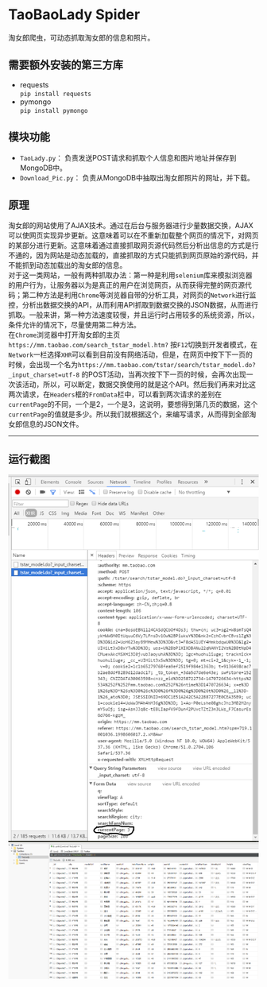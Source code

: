 # TaoBaoLady Spider
淘女郎爬虫，可动态抓取淘女郎的信息和照片。  
## 需要额外安装的第三方库  
* requests  
`pip install requests`  
* pymongo  
`pip install pymongo`  

## 模块功能  
* `TaoLady.py`：  负责发送POST请求和抓取个人信息和图片地址并保存到MongoDB中。  
* `Download_Pic.py`： 负责从MongoDB中抽取出淘女郎照片的网址，并下载。   

## 原理  
淘女郎的网站使用了AJAX技术。通过在后台与服务器进行少量数据交换，AJAX 可以使网页实现异步更新。这意味着可以在不重新加载整个网页的情况下，对网页的某部分进行更新。这意味着通过直接抓取网页源代码然后分析出信息的方式是行不通的，因为网站是动态加载的，直接抓取的方式只能抓到网页原始的源代码，并不能抓到动态加载出的淘女郎的信息。  
对于这一类网站，一般有两种抓取办法：第一种是利用`selenium`库来模拟浏览器的用户行为，让服务器以为是真正的用户在浏览网页，从而获得完整的网页源代码；第二种方法是利用`Chrome`等浏览器自带的分析工具，对网页的`Network`进行监控，分析出数据交换的API，从而利用API抓取到数据交换的JSON数据，从而进行抓取。一般来讲，第一种方法速度较慢，并且运行时占用较多的系统资源，所以，条件允许的情况下，尽量使用第二种方法。  
在`Chrome`浏览器中打开淘女郎的主页`https://mm.taobao.com/search_tstar_model.htm?` 按`F12`切换到开发者模式，在`Network`一栏选择`XHR`可以看到目前没有网络活动，但是，在网页中按下下一页的时候，会出现一个名为`https://mm.taobao.com/tstar/search/tstar_model.do?_input_charset=utf-8` 的POST活动，当再次按下下一页的时候，会再次出现一次该活动，所以，可以断定，数据交换使用的就是这个API。然后我们再来对比这两次请求，在`Headers`框的`FromData`栏中，可以看到两次请求的差别在`currentPage`的不同，一个是2，一个是3，这说明，要想得到第几页的数据，这个`currentPage`的值就是多少。所以我们就根据这个，来编写请求，从而得到全部淘女郎信息的JSON文件。  
*******  
## 运行截图  
![image](pic\pic1.png )
![image](pic\pic2.png)

